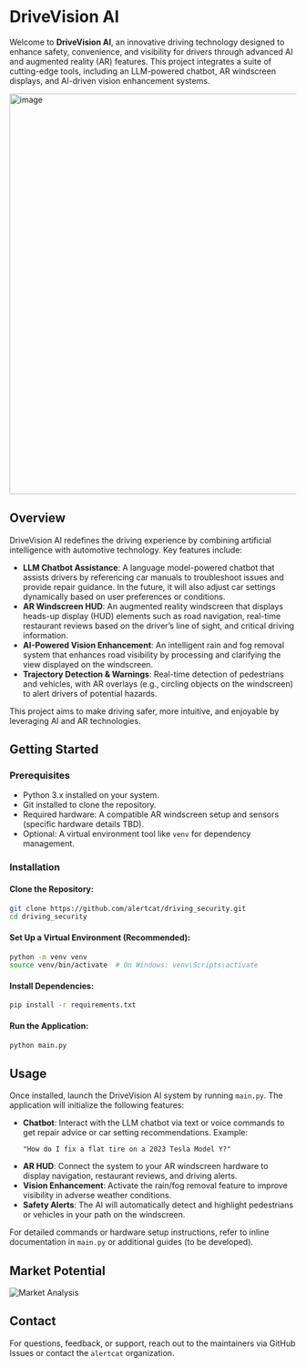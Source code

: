 # DriveVision AI

Welcome to **DriveVision AI**, an innovative driving technology designed to enhance safety, convenience, and visibility for drivers through advanced AI and augmented reality (AR) features. This project integrates a suite of cutting-edge tools, including an LLM-powered chatbot, AR windscreen displays, and AI-driven vision enhancement systems.

<img width="703" alt="image" src="https://github.com/user-attachments/assets/d5e1240d-8c74-4742-abf2-1f8f10a1c9a1" />

## Overview
DriveVision AI redefines the driving experience by combining artificial intelligence with automotive technology. Key features include:

- **LLM Chatbot Assistance**: A language model-powered chatbot that assists drivers by referencing car manuals to troubleshoot issues and provide repair guidance. In the future, it will also adjust car settings dynamically based on user preferences or conditions.
- **AR Windscreen HUD**: An augmented reality windscreen that displays heads-up display (HUD) elements such as road navigation, real-time restaurant reviews based on the driver’s line of sight, and critical driving information.
- **AI-Powered Vision Enhancement**: An intelligent rain and fog removal system that enhances road visibility by processing and clarifying the view displayed on the windscreen.
- **Trajectory Detection & Warnings**: Real-time detection of pedestrians and vehicles, with AR overlays (e.g., circling objects on the windscreen) to alert drivers of potential hazards.

This project aims to make driving safer, more intuitive, and enjoyable by leveraging AI and AR technologies.

## Getting Started

### Prerequisites
- Python 3.x installed on your system.
- Git installed to clone the repository.
- Required hardware: A compatible AR windscreen setup and sensors (specific hardware details TBD).
- Optional: A virtual environment tool like `venv` for dependency management.

### Installation

#### Clone the Repository:
```bash
git clone https://github.com/alertcat/driving_security.git
cd driving_security
```

#### Set Up a Virtual Environment (Recommended):
```bash
python -m venv venv
source venv/bin/activate  # On Windows: venv\Scripts\activate
```

#### Install Dependencies:
```bash
pip install -r requirements.txt
```

#### Run the Application:
```bash
python main.py
```

## Usage

Once installed, launch the DriveVision AI system by running `main.py`. The application will initialize the following features:

- **Chatbot**: Interact with the LLM chatbot via text or voice commands to get repair advice or car setting recommendations. Example:
  ```text
  "How do I fix a flat tire on a 2023 Tesla Model Y?"
  ```
- **AR HUD**: Connect the system to your AR windscreen hardware to display navigation, restaurant reviews, and driving alerts.
- **Vision Enhancement**: Activate the rain/fog removal feature to improve visibility in adverse weather conditions.
- **Safety Alerts**: The AI will automatically detect and highlight pedestrians or vehicles in your path on the windscreen.

For detailed commands or hardware setup instructions, refer to inline documentation in `main.py` or additional guides (to be developed).

## Market Potential

![Market Analysis](image-path/slide_6.png)

## Contact
For questions, feedback, or support, reach out to the maintainers via GitHub Issues or contact the `alertcat` organization.
